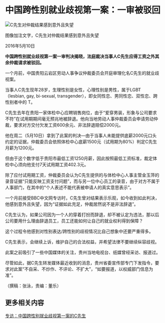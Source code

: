 # 中国跨性别就业歧视第一案：一审被驳回

![C先生对仲裁结果感到意外且失望](https://ichef.bbci.co.uk/ace/ws/640/amz/worldservice/live/assets/images/2016/05/10/160510104315_mr_c_verdict_439x549_bbc_nocredit.jpg.webp)

图像加注文字，C先生对仲裁结果感到意外且失望

2016年5月10日

**中国跨性别就业歧视第一案一审判决揭晓，法庭裁决当事人C先生应得工资之外其余仲裁请求被驳回。**

一个月前，中国贵阳云岩区劳动人事争议仲裁委员会开庭审理化名C先生的就业歧视案。

当事人C先生现年28岁，生理性别是女性，心理性别是男性，属于LGBT（lesbian, gay, bi-sexual, transgender），即女同性恋、男同性恋、双性恋、跨性别者中的 T。

C先生去年在贵阳一家体检中心应聘销售岗位，由于“爱穿男装，形象与公司要求不符”在试用期期间毫无预兆地被辞退。他向当地劳动人事仲裁委员会申请劳动仲裁，要求对方交付欠发工资600余元、非法辞退赔偿2000元。

他在周二（5月10日）拿到了此案的判决—由于当事人未能提供底薪2000元口头约定的证据，仲裁委员会依照体检中心底薪1500元（试用期为80%）判定C先生月薪为1200元。

但由于这个数字低于贵阳市最低工资1250月薪，因此按照最低工资标准，裁定体检中心须向他支付7天试用期工资402.3元。

除了应付试用期工资，仲裁委员会认为C先生提供的与体检中心人事主管金玉萍的录音证据“只能反映工资支付问题”，而与另一位中心员工的录音，由于对方不属于人事部门，在其中的“个人表述不能代表被申请人的真实意思表示”。

一个月前接受BBC中文网专访时，C先生曾对结果表示乐观，如今收到如此判决，他感到意外且失望，因为“证据如此充足，仲裁居然说不是非法辞退”。

C先生认为，如果公司因为一个人的穿着打扮而辞退，却不被认定为违法，那以后公司要用什么理由辞退员工，员工还能如何让自己的就业权利得到保障？

这个过程令他感到对性别表达/跨性别的歧视情况比自己想象中还要严重得多。

C先生表示，会继续上诉，维护自己的合法权益，并希望法律不要继续纵容歧视。

此案之前吸引了一些中国媒体的关注，贵州当地电视台、纸媒曾经采访、报道过。

尽管如此，据C先生转发媒体最近收到的消息，贵州省委宣传部专门下发指令，要求对此案“不自采、不炒作、不评论、不扩大”，“如要报道，以权威部门信息为准”。

（撰稿：张泳，责编：董乐）

## 更多相关内容

[专访：中国跨性别就业歧视第一案的C先生](/zhongwen/simp/china/2016/04/160412_china_transgender_case)
